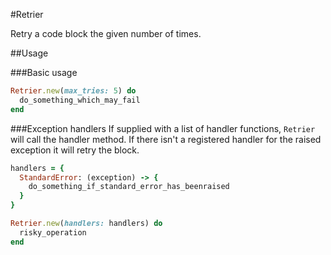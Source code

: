 #Retrier

Retry a code block the given number of times.

##Usage

###Basic usage
```ruby
Retrier.new(max_tries: 5) do
  do_something_which_may_fail
end
```

###Exception handlers
If supplied with a list of handler functions, `Retrier` will call the handler method. If there isn't a registered handler for the raised exception it will retry the block.
```ruby
handlers = {
  StandardError: (exception) -> {
    do_something_if_standard_error_has_beenraised
  }
}

Retrier.new(handlers: handlers) do
  risky_operation
end
```
